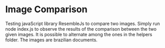 # Image Comparison
Testing javaScript library ResembleJs to compare two images.
Simply run node index.js to observe the results of the comparison between the two given images.
It is possible to alternate among the ones in the helpers folder.
The images are brazilian documents.
